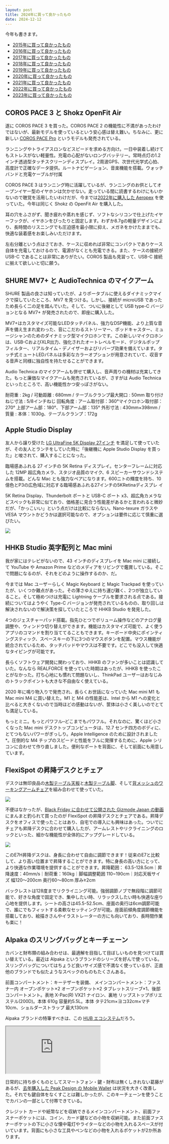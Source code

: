 ```yaml
---
layout: post
title: 2024年に買って良かったもの
date: 2024-12-12
---
```


今年も書きます。

- [2015年に買って良かったもの](/posts/2015/bought-in-2015/)
- [2016年に買って良かったもの](/posts/2016/bought-in-2016/)
- [2017年に買って良かったもの](/posts/2017/bought-in-2017/)
- [2018年に買って良かったもの](/posts/2018/bought-in-2018/)
- [2019年に買って良かったもの](/posts/2019/bought-in-2019/)
- [2020年に買って良かったもの](/posts/2020/bought-in-2020/)
- [2021年に買って良かったもの](/posts/2021/bought-in-2021/)
- [2022年に買って良かったもの](/posts/2022/bought-in-2022/)
- [2023年に買って良かったもの](/posts/2023/bought-in-2023/)

## COROS PACE 3 と Shokz OpenFit Air

遂に COROS PACE 3 を買った。COROS PACE 2 の機能性に不満があったわけではないが、最新モデルを使っているという安心感は替え難い。ちなみに、更に新しい [COROS PACE Pro](https://jp.coros.com/pacepro) というモデルも発売されている。

<affiliate-link
  src="https://m.media-amazon.com/images/I/71zDoGZjJgL._AC_SL1200_.jpg"
  href="https://www.amazon.co.jp/dp/B0CFQFSTSN"
  tag="1000ch-22"
  title="COROS PACE 3">
ランニングやトライアスロンなどスピードを求める方向け。一日中装着し続けてもストレスがない軽量性。充電の心配がないロングバッテリー。常時点灯の1.2インチ透過型タッチスクリーンディスプレイ。2周波GPS、次世代光学式心拍、高度計で正確なデータ提供。ルートナビゲーション、音楽機能を搭載。ウォッチバンドと充電ケーブルが付属
</affiliate-link>

COROS PACE 3 はランニング時に活躍しているが、ランニングのお供としてオープンイヤー型のイヤホンは欠かせない。走っている間に読書するわけにもいかないので聴覚を活用したいわけだが、今までは[2022年に購入した Aeropex](/posts/2022/bought-in-2022.html) を使っていた。今年は同じく Shokz の OpenFit Air を購入した。

<affiliate-link
  src="https://m.media-amazon.com/images/I/51QqxQ7y0mL._AC_SL1500_.jpg"
  href="https://www.amazon.co.jp/dp/B0CT7C1CP1"
  tag="1000ch-22"
  title="Shokz OpenFit Air">
耳の穴をふさがず、聞き疲れや蒸れを感じず、ソフトなシリコンで仕上げたイヤーフックが、イヤホンをぴったりと固定します。わずか8.7gの軽量デザインにより、長時間のリスニングでも圧迫感を最小限に抑え、メガネをかけたままでも、快適な装着感をお楽しみいただけます。
</affiliate-link>

左右分離という点はさておき、ケースに収めれば非常にコンパクトでありケース自体を充電しておけるので、電源がなくとも充電できる。また、ケースの接続が USB-C であることは非常にありがたい。COROS 製品も見習って、USB-C 接続に揃えて欲しいと切に願う。

## SHURE MV7+ と AudioTechnica のマイクアーム

SHURE 製品の良さは知っていたが、よりポータブルに使えるダイナミックマイクで探していたところ、MV7 を見つける。しかし、接続が microUSB であったため長らく二の足を踏んでいた。そして、ついに後継として USB type-C バージョンとなる MV7+ が発売されたので、即座に購入した。

<affiliate-link
  src="https://m.media-amazon.com/images/I/81gr-VKFZnL._AC_SL1500_.jpg"
  href="https://www.amazon.co.jp/dp/B0CYYZ78NJ"
  tag="1000ch-22"
  title="SHURE MV7+">
MV7+はカスタマイズ可能なLEDタッチパネル、強力なDSP機能、より上質な音声を備え生まれ変わった、音にこだわるストリーマー、ポッドキャスター、ミュージシャンのためのダイナミック型マイクロホンです。この新しいマイクロホンは、USB-CおよびXLR出力、強化されたオートレベルモード、デジタルポップフィルター、リアルタイム・デノイザーおよびリバーブ効果を備えています。タッチ式ミュートLEDパネルは多彩なカラーオプションが用意されていて、収音する音声と同様に独自性を持たせることができます。
</affiliate-link>

Audio Technica のマイクアームも併せて購入し、音声周りの機材は充実してきた。もっと廉価なマイクアームも発売されているが、さすがは Audio Technica といったところで、高い機能性かつ安っぽさがない。

<affiliate-link
  src="https://m.media-amazon.com/images/I/61v9IynTUDS._AC_SL1500_.jpg"
  href="https://www.amazon.co.jp/dp/B097T52LPB"
  tag="1000ch-22"
  title="オーディオテクニカ AT8700J マイクアーム">
耐荷重 : 2kg / 可動距離 : 680mm / テーブルクランプ最大開口 : 50mm
取り付けねじ寸法 : 5/8インチねじ
回転角度 : アーム取付部：360°マイクロホン取付部：270°
上部アーム部：180°、下部アーム部：135°
外形寸法 : 430mm×398mm / 質量 : 本体：1030g、テーブルクランプ：172g
</affiliate-link>

## Apple Studio Display

友人から譲り受けた [LG UltraFine 5K Display 27インチ](/posts/2022/lg-ultrafine-display-27inch/) を満足して使っていたが、その友人とランチをしていた時に「後継機に Apple Studio Display を買った」と唆されて、購入することになった。

<affiliate-link
  src="https://m.media-amazon.com/images/I/715IjfY5t6L._AC_SL1500_.jpg"
  href="https://www.amazon.co.jp/dp/B09V48FB91"
  tag="1000ch-22"
  title="Apple Studio Display">
臨場感あふれる 27 インチの 5K Retina ディスプレイ。センターフレームに対応した 12MP 超広角カメラ、スタジオ品質のマイク、6 スピーカーサウンドシステムを搭載。どんな Mac とも強力なペアになります。600ニトの輝度を持ち、10億色とP3の広色域に対応する臨場感あふれる27インチの5KRetinaディスプレ イ
</affiliate-link>

5K Retina Display、Thunderbolt ポートと USB-C ポート x3、超広角カメラなどスペックも非常に似ており、価格差に見合う性能差があるかと言われると微妙だが、「かっこいい」という点だけは比較にならない。Nano-texure ガラスや VESA マウントかどうかは選択可能なので、オプションは要件に応じて慎重に選びたい。

![](./front.jpg)

## HHKB Studio 英字配列と Mac mini

我が家にはテレビがないので、43 インチのディスプレイを Mac mini に接続して YouTube や Amazon Prime などのメディアをリビングで鑑賞している。そこで問題になるのが、それをどのように操作するのか、だ。

今までは Mac ユーザーらしく Magic Keyboard と Magic Trackpad を使っていたが、いくつか難点があった。その薄さゆえに持ち運び難く、2つが独立していること。そして極めつけは充電に Lightning ケーブルを要求される点である。接続についてはようやく Type-C バージョンが発売されているものの、取り回しは解決されないので解決策を探していたところで HHKB Studio を発見した。

<affiliate-link
  src="https://m.media-amazon.com/images/I/71Bi0U+haHL._AC_SL1500_.jpg"
  href="https://www.amazon.co.jp/dp/B0CL79KXBG"
  tag="1000ch-22"
  title="HHKB Studio 英字配列">
4つのジェスチャーパッド搭載。指先ひとつでボリューム操作などのアナログ量調整や、ウィンドウ切り替えができます。機能はカスタマイズ可能で、よく使うアプリのコマンドを割り当ててることもできます。キーボード中央にポインティングスティック、スペースキーの下に3つのマウスボタンを配置。マウス機能が統合されているため、タッチパッドやマウスは不要です。どこでも没入して快適なタイピングが可能です。
</affiliate-link>

長らくソフトウェア開発に関わっており、HHKB のファンが多いことは認識していた。なんなら REALFORCE を使っていた時期はあったが、HHKB を使ったことがなかった。打ち心地にも慣れて問題ないし、ThinkPad ユーザーはおなじみのトラックポイントも大きな不自由なく使えている。

2020 年に鳴り物入りで発売され、長らくお世話になっていた Mac mini M1 も Mac mini M4 に買い替えた。M1 と M4 の性能差は、Intel から M1 への変化と比べると大きくないので当時ほどの感動はないが、筐体は小さく美しいのでとても満足している。

<affiliate-link
  src="https://m.media-amazon.com/images/I/71VCsDct8VL._AC_SL1500_.jpg"
  href="https://www.amazon.co.jp/dp/B0DLCCBD1H"
  tag="1000ch-22"
  title="Apple Mac mini 2024">
もっとミニ。もっとパワフル ̶ どこまでもパワフル。それなのに、驚くほど小さくなった Mac mini デスクトップコンピュータは、12.7 センチ四方のボディに、とてつもないパワーがぎっしり。Apple Intelligence のために設計されました*。圧倒的な M4 チップのスピードと性能をフルに発揮するために、Apple シリコンに合わせて作り直しました。便利なポートを背面に、そして前面にも用意しています。
</affiliate-link>

## FlexiSpot の昇降デスクとチェア

デスクは無印良品の[木製テーブル天板](https://www.muji.com/jp/ja/store/cmdty/detail/4550182583137)と[木製テーブル脚](https://www.muji.com/jp/ja/store/cmdty/detail/4550182586176)、そして[背メッシュのワーキングアームチェア](https://www.muji.com/jp/ja/store/cmdty/detail/4550512926832)を組み合わせて使っていた。

![](./before.jpg)

不便はなかったが、[Black Friday に合わせて公開された Gizmode Japan の動画](https://youtu.be/0qbsAnqiKNI)にまんまと釣られて買ったのが FlexiSpot の昇降デスクとチェアである。昇降デスクをオフィスで使ったことはあり、自宅での導入にも興味はあった。ついでにチェアも昇降デスクに合わせて購入したが、アームレストやリクライニングのロックといった、細かな機能性が全体的にアップグレードしている。

![](./after.jpg)

<affiliate-link
  src="https://m.media-amazon.com/images/I/61Z5GjVNRYL._AC_SL1500_.jpg"
  href="https://www.amazon.co.jp/dp/B0CC1R13MZ"
  tag="1000ch-22"
  title="FlexiSpot の昇降デスク E7H">
このE7H昇降デスクは、身長に合わせて自由に調節できます！従来のE7と比較して、より高い位置まで昇降することができます。特に身長の高い方にとって、より快適な作業環境を提供することができます。昇降範囲： 63.5-128.5cm｜昇降速度：40mm/s｜耐荷重：160kg｜脚幅調整範囲 110~190cm｜対応天板サイズ 幅120～200cm 奥行60～80cm 厚み≥2cm
</affiliate-link>

<affiliate-link
  src="https://m.media-amazon.com/images/I/71ZgEkuDgTL._AC_SL1500_.jpg"
  href="https://www.amazon.co.jp/dp/B0CJQWW74B"
  tag="1000ch-22"
  title="FlexiSpot C7 Air">
バックレストは128度までリクライニング可能。強弱調節ノブで無段階に調節可能で、好きな角度で固定でき、集中したい時、リラックスしたい時も快適な座り心地を提供します。シートの高さは45.5-52.5cm、座面の奥行は6cm調節可能で、誰にでもフィットする柔軟なセッティングが可能。座面前傾角度調節機能を搭載しており、絵描きさんやイラストレーターの方にも向いており、長時間作業も楽に！
</affiliate-link>

## Alpaka のスリングバッグとキーチェーン

カバンと財布類の組み合わせは、最適解を目指して目ぼしいものを見つけては買い替えている。最近は Alpaka というブランドのシリーズを好んで使っている。スリングバッグについてはちょうど良いサイズ感で不満なく使っているが、正直他のブランドでも似たようなスペックのものもたくさんある。

<affiliate-link
  src="https://m.media-amazon.com/images/I/51aLF3POIHL._AC_SX679_.jpg"
  href="https://www.amazon.co.jp/dp/B0DL9M7SNP"
  tag="1000ch-22"
  title="Alpaka スリングバッグ">
前面コンパートメント：キーテザーを装備、 メインコンパートメント：ファスナー内 オープンポケット×2 オープンポケット×2 タブレットスリーブ×1、後部コンパートメント。表地 X-Pac(R) VX21 ナイロン、裏地 リップストップポリエステル(200D)。本体 610g 容量約5.5L。本体 タテ21cm×ヨコ32cm×マチ10cm、ショルダーストラップ 最大130cm
</affiliate-link>

Alpaka ブランドの特筆すべきは、この [HUB エコシステム](https://alpakagear.com/collections/hub-ecosystem)だろう。

<iframe loading="lazy" src="https://www.youtube.com/embed/7uWMfY1bRxg" title="YouTube video player" allow="accelerometer; autoplay; clipboard-write; encrypted-media; gyroscope; picture-in-picture; web-share" allowfullscreen></iframe>

日常的に持ち歩くものとしてスマートフォン・鍵・財布は無くしきれない葛藤があるが、[去年購入した Peak Design の Mobile Wallet](/posts/2023/bought-in-2023/) は状況を大きく改善した。それでも鍵自体をなくすことは難しかったが、このキーチェーンを使うことでカバンの一部として付帯できている。

<affiliate-link
  src="https://m.media-amazon.com/images/I/412G1TpM67L._AC_SX679_.jpg"
  href="https://www.amazon.co.jp/dp/B0C3LNBWYB"
  tag="1000ch-22"
  title="Alpaka Hub Keychain">
</affiliate-link>

<affiliate-link
  src="https://m.media-amazon.com/images/I/718ildDFYJL._AC_SL1500_.jpg"
  href="https://www.amazon.co.jp/dp/B0BN4PPMC2"
  tag="1000ch-22"
  title="Alpaka Zip Pouch Pro">
クレジット カードや紙幣などを収納できるメインコンパートメント、前面ファスナーポケットには、コイン、カード鍵などの小物を収納可能。また前面ファスナーポケットの下に小さな懐中電灯やライターなどの小物を入れるスペースが付いています。背面にも小さな工具やペンなどの小物を入れるポケットが2か所あります。
</affiliate-link>
